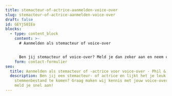 ```yaml
---
title: stemacteur-of-actrice-aanmelden-voice-over
slug: stemacteur-of-actrice-aanmelden-voice-over
draft: false
id: GEYjS0IEo
blocks:
  - type: content_block
    content: >-
      # Aanmelden als stemacteur of voice-over


      Ben jij stemacteur of voice-over? Meld je dan zeker aan en neem contact met ons op.
    form: contact-formulier
seo:
  title: Aanmelden als stemacteur of -actrice voor voice-over - Phil & Flo
  description: Ben jij een stemacteur- of actrice en lijkt het je leuk om in ons
    stemmenbestand te komen? Graag maken wij kennis met jouw voice-overstem,
    meld je snel aan!
---
```

